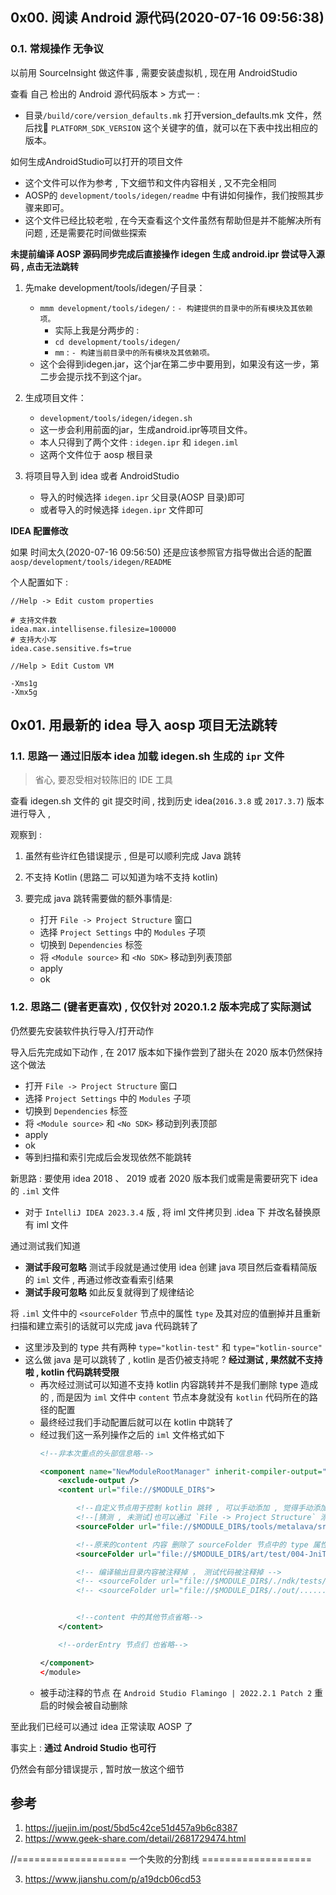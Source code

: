##  0x00. 阅读 Android 源代码(2020-07-16 09:56:38)

### 0.1. 常规操作 无争议
以前用 SourceInsight 做这件事 , 需要安装虚拟机 , 现在用 AndroidStudio 

查看 自己 检出的 Android 源代码版本 > 方式一 : 
- 目录`/build/core/version_defaults.mk` 打开version_defaults.mk 文件，然后找 `PLATFORM_SDK_VERSION` 这个关键字的值，就可以在下表中找出相应的版本。


如何生成AndroidStudio可以打开的项目文件
- 这个文件可以作为参考 , 下文细节和文件内容相关 , 又不完全相同
- AOSP的 `development/tools/idegen/readme` 中有讲如何操作，我们按照其步骤来即可。
- 这个文件已经比较老啦 , 在今天查看这个文件虽然有帮助但是并不能解决所有问题 , 还是需要花时间做些探索



__未提前编译 AOSP 源码同步完成后直接操作 idegen 生成 android.ipr 尝试导入源码 , 点击无法跳转__

1. 先make development/tools/idegen/子目录：
    - `mmm development/tools/idegen/` :  `- 构建提供的目录中的所有模块及其依赖项。`
        - 实际上我是分两步的 :
        - `cd development/tools/idegen/`
        - `mm`  : `- 构建当前目录中的所有模块及其依赖项。`
    - 这个会得到idegen.jar，这个jar在第二步中要用到，如果没有这一步，第二步会提示找不到这个jar。

2. 生成项目文件：
    - `development/tools/idegen/idegen.sh`
    - 这一步会利用前面的jar，生成android.ipr等项目文件。
    - 本人只得到了两个文件 : `idegen.ipr` 和 `idegen.iml`
	- 这两个文件位于 aosp 根目录

3. 将项目导入到 idea 或者 AndroidStudio
	- 导入的时候选择 `idegen.ipr` 父目录(AOSP 目录)即可
    - 或者导入的时候选择 `idegen.ipr` 文件即可
    

__IDEA 配置修改__

如果 时间太久(2020-07-16 09:56:50) 还是应该参照官方指导做出合适的配置 `aosp/development/tools/idegen/README`


个人配置如下 :
```
//Help -> Edit custom properties

# 支持文件数
idea.max.intellisense.filesize=100000
# 支持大小写
idea.case.sensitive.fs=true
```

```
//Help > Edit Custom VM

-Xms1g
-Xmx5g
```



## 0x01. 用最新的 idea 导入 aosp 项目无法跳转

### 1.1. 思路一 通过旧版本 idea 加载 idegen.sh 生成的 `ipr` 文件
> 省心, 要忍受相对较陈旧的 IDE 工具

查看 idegen.sh 文件的 git 提交时间 , 找到历史 idea(`2016.3.8` 或 `2017.3.7`) 版本进行导入 , 

观察到 : 
1. 虽然有些许红色错误提示 , 但是可以顺利完成 Java 跳转
2. 不支持 Kotlin (思路二 可以知道为啥不支持 kotlin)


1. 要完成 java 跳转需要做的额外事情是:
    - 打开 `File -> Project Structure` 窗口
    - 选择 `Project Settings` 中的 `Modules` 子项
    - 切换到 `Dependencies` 标签
    - 将 `<Module source>` 和 `<No SDK>` 移动到列表顶部
    - apply
    - ok



### 1.2. 思路二 (键者更喜欢) , 仅仅针对 2020.1.2 版本完成了实际测试

仍然要先安装软件执行导入/打开动作

导入后先完成如下动作 , 在 2017 版本如下操作尝到了甜头在 2020 版本仍然保持这个做法
- 打开 `File -> Project Structure` 窗口
- 选择 `Project Settings` 中的 `Modules` 子项
- 切换到 `Dependencies` 标签
- 将 `<Module source>` 和 `<No SDK>` 移动到列表顶部
- apply
- ok
- 等到扫描和索引完成后会发现依然不能跳转

新思路 : 要使用 idea 2018 、 2019 或者 2020 版本我们或需是需要研究下 idea 的 `.iml` 文件
- 对于 `IntelliJ IDEA 2023.3.4` 版 , 将 iml 文件拷贝到 .idea 下 并改名替换原有 iml 文件

通过测试我们知道
- __测试手段可忽略__ 测试手段就是通过使用 idea 创建 java 项目然后查看精简版的 `iml` 文件 , 再通过修改查看索引结果
- __测试手段可忽略__ 如此反复就得到了规律结论

将 `.iml` 文件中的 `<sourceFolder` 节点中的属性 `type` 及其对应的值删掉并且重新扫描和建立索引的话就可以完成 java 代码跳转了
- 这里涉及到的 type 共有两种 `type="kotlin-test"` 和 `type="kotlin-source"`
- 这么做 java 是可以跳转了  , kotlin 是否仍被支持呢 ?  __经过测试 , 果然就不支持啦 , kotlin 代码跳转受限__
    - 再次经过测试可以知道不支持 kotlin 内容跳转并不是我们删除 type 造成的 , 
      而是因为 `iml` 文件中 `content` 节点本身就没有 `kotlin` 代码所在的路径的配置
    - 最终经过我们手动配置后就可以在 kotlin 中跳转了
    - 经过我们这一系列操作之后的 `iml` 文件格式如下
        ```xml
        <!--非本次重点的头部信息略-->

        <component name="NewModuleRootManager" inherit-compiler-output="true">
            <exclude-output />
            <content url="file://$MODULE_DIR$">

                <!--自定义节点用于控制 kotlin 跳转 , 可以手动添加 , 觉得手动添加烦人 , 就写个脚本吧 , 找出所有需要添加的路径一次完成-->
                <!--[猜测 , 未测试]也可以通过 `File -> Project Structure` 添加节点-->
                <sourceFolder url="file://$MODULE_DIR$/tools/metalava/src/test/java"  />

                <!--原来的content 内容 删除了 sourceFolder 节点中的 type 属性-->
                <sourceFolder url="file://$MODULE_DIR$/art/test/004-JniTest/src"  />

                <!-- 编译输出目录内容被注释掉 ， 测试代码被注释掉 -->
                <!-- <sourceFolder url="file://$MODULE_DIR$/./ndk/tests/abcc/src" isTestSource="true"/> -->
                <!-- <sourceFolder url="file://$MODULE_DIR$/./out/....../path/...." isTestSource="false"/> -->


                <!--content 中的其他节点省略-->
            </content>

            <!--orderEntry 节点们 也省略-->

        </component>
        </module>
        ```
    - 被手动注释的节点 在 `Android Studio Flamingo | 2022.2.1 Patch 2` 重启的时候会被自动删除

至此我们已经可以通过 idea 正常读取 AOSP 了

事实上 : __通过 Android Studio 也可行__

仍然会有部分错误提示 , 暂时放一放这个细节






## 参考
1. https://juejin.im/post/5bd5c42ce51d457a9b6c8387
2. https://www.geek-share.com/detail/2681729474.html

//=================== 一个失败的分割线 ===================

3. https://www.jianshu.com/p/a19dcb06cd53